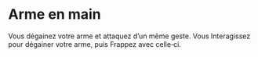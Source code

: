 # Arme en main

<p>Vous dégainez votre arme et attaquez d’un même geste. Vous Interagissez pour dégainer votre arme, puis Frappez avec celle‑ci.</p>